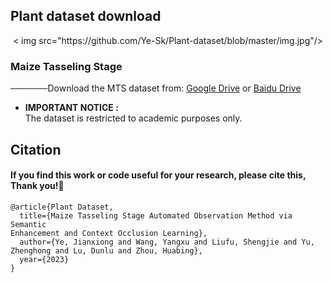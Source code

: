## Plant dataset download
<div align=center>
< img src="https://github.com/Ye-Sk/Plant-dataset/blob/master/img.jpg"/>   
</div> 

### Maize Tasseling Stage
──────Download the MTS dataset from: [Google Drive](https://drive.google.com/file/d/1DpjtiMY7_lNjbFI-WJfvst6N6EihO0VE/view?usp=sharing) or [Baidu Drive](https://pan.baidu.com/s/1Nvy0BxRvztQS5P3NXVyGTw?pwd=mtss)


* **IMPORTANT NOTICE :**  
    The dataset is restricted to academic purposes only.  

## Citation
#### If you find this work or code useful for your research, please cite this, Thank you!🤗
~~~
@article{Plant Dataset,  
  title={Maize Tasseling Stage Automated Observation Method via Semantic
Enhancement and Context Occlusion Learning},  
  author={Ye, Jianxiong and Wang, Yangxu and Liufu, Shengjie and Yu, Zhenghong and Lu, Dunlu and Zhou, Huabing}, 
  year={2023}
}
~~~